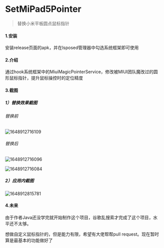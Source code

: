 # SetMiPad5Pointer

> 替换小米平板圆点鼠标指针

#### 1.安装

安装release页面的apk，并在lsposed管理器中勾选系统框架即可使用

#### 2.介绍

通过hook系统框架中的MiuiMagicPointerService，修改被MIUI团队魔改过的圆形鼠标指针，提升鼠标操控时的定位精度

#### 3.截图

##### 1）替换效果截图

###### 替换前

![1648912716109](https://s2.loli.net/2022/04/02/QDgeF9MPaRsni3G.jpg)

###### 替换后

![1648912716096](https://s2.loli.net/2022/04/02/6ub7Aik5QdwnBzR.jpg)

![1648912716084](https://s2.loli.net/2022/04/02/LG1MqJuIAdSvOmN.jpg)



##### 2）应用内截图

![1648912815781](https://s2.loli.net/2022/04/02/94In357yjpxSUow.jpg)

#### 4.未来

由于作者Java还没学完就开始制作这个项目，谷歌乱搜索才完成了这个项目，水平还不太够。

想做自定义鼠标指针的，但是能力有限，希望有大佬帮帮pull request。现在暂时算是最基本的功能做好了
